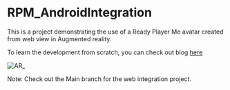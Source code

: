 # RPM_AndroidIntegration

This is a project demonstrating the use of a Ready Player Me avatar created from web view in Augmented reality.

To learn the development from scratch, you can check out blog [here](https://blog.immersive-insiders.com/ready-player-me-avatars-ar/)

![AR_](https://user-images.githubusercontent.com/94760299/158901496-6d0d3d38-7d55-49cb-9700-8f8ebc31f5c7.gif)

Note: Check out the Main branch for the web integration project.
